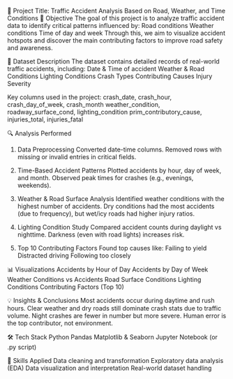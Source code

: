 📌 Project Title: Traffic Accident Analysis Based on Road, Weather, and Time Conditions
🚀 Objective
The goal of this project is to analyze traffic accident data to identify critical patterns influenced by:
Road conditions
Weather conditions
Time of day and week
Through this, we aim to visualize accident hotspots and discover the main contributing factors to improve road safety and awareness.

📁 Dataset Description
The dataset contains detailed records of real-world traffic accidents, including:
Date & Time of accident
Weather & Road Conditions
Lighting Conditions
Crash Types
Contributing Causes
Injury Severity

Key columns used in the project:
crash_date, crash_hour, crash_day_of_week, crash_month
weather_condition, roadway_surface_cond, lighting_condition
prim_contributory_cause, injuries_total, injuries_fatal

🔍 Analysis Performed
1. Data Preprocessing
Converted date-time columns.
Removed rows with missing or invalid entries in critical fields.

2. Time-Based Accident Patterns
Plotted accidents by hour, day of week, and month.
Observed peak times for crashes (e.g., evenings, weekends).

3. Weather & Road Surface Analysis
Identified weather conditions with the highest number of accidents.
Dry conditions had the most accidents (due to frequency), but wet/icy roads had higher injury ratios.

4. Lighting Condition Study
Compared accident counts during daylight vs nighttime.
Darkness (even with road lights) increases risk.

5. Top 10 Contributing Factors
Found top causes like:
Failing to yield
Distracted driving
Following too closely

📊 Visualizations
Accidents by Hour of Day
Accidents by Day of Week
Weather Conditions vs Accidents
Road Surface Conditions
Lighting Conditions
Contributing Factors (Top 10)

💡 Insights & Conclusions
Most accidents occur during daytime and rush hours.
Clear weather and dry roads still dominate crash stats due to traffic volume.
Night crashes are fewer in number but more severe.
Human error is the top contributor, not environment.

🛠 Tech Stack
Python
Pandas
Matplotlib & Seaborn
Jupyter Notebook (or .py script)

🧠 Skills Applied
Data cleaning and transformation
Exploratory data analysis (EDA)
Data visualization and interpretation
Real-world dataset handling

